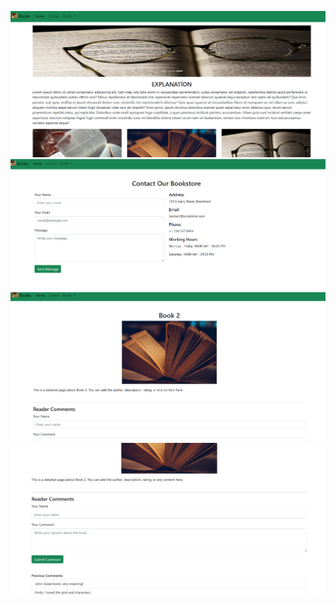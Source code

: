![alt text](<book (4).png>) ![alt text](book.png) ![alt text](<book (2).png>) ![alt text](<book (3).png>)
